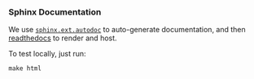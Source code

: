 ### Sphinx Documentation

We use [`sphinx.ext.autodoc`](http://www.sphinx-doc.org/en/stable/ext/autodoc.html)
to auto-generate documentation, and then [readthedocs](http://readthedocs.org/)
to render and host.

To test locally, just run:
```
make html
```

